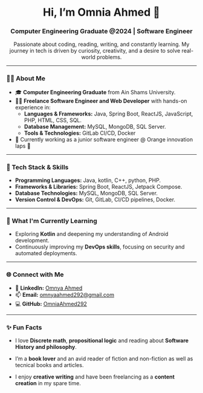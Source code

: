 <h1 align="center">Hi, I’m Omnia Ahmed 👋</h1>

<h3 align="center">Computer Engineering Graduate @2024 | Software Engineer</h3>

<p align="center"> Passionate about coding, reading, writing, and constantly learning. My journey in tech is driven by curiosity, creativity, and a desire to solve real-world problems. </p>

---

### 🧑‍💻 About Me

- 🎓 **Computer Engineering Graduate** from Ain Shams University.
- 👨‍💻 **Freelance Software Engineer and Web Developer** with hands-on experience in:
  - **Languages & Frameworks:** Java, Spring Boot, ReactJS, JavaScript, PHP, HTML, CSS, SQL.
  - **Database Management:** MySQL, MongoDB, SQL Server.
  - **Tools & Technologies:** GitLab CI/CD, Docker
- 🚀 Currently working as a junior software engineer @ Orange innovation laps 🍊
 
---

### 🔧 Tech Stack & Skills

- **Programming Languages:** Java, kotlin, C++, python, PHP.
- **Frameworks & Libraries:** Spring Boot, ReactJS, Jetpack Compose.
- **Database Technologies:** MySQL, MongoDB, SQL Server.
- **Version Control & DevOps:** Git, GitLab, CI/CD pipelines, Docker.

---
### 🎯 What I'm Currently Learning

- Exploring **Kotlin** and deepening my understanding of Android development.
- Continuously improving my **DevOps skills**, focusing on security and automated deployments.

---

### 🌐 Connect with Me

- 💼 **LinkedIn:** [Omnya Ahmed](https://www.linkedin.com/in/omnya-ahmed-92747b1a4/)
- 📫 **Email:** omnyaahmed292@gmail.com
- 💻 **GitHub:** [OmniaAhmed292](https://github.com/OmniaAhmed292)
<!--- 📝 **Portfolio Website:** _Coming Soon_ -->
---

### ✨ Fun Facts
- I love **Discrete math**, **propositional logic** and reading about **Software History and philosophy**.

- I’m a **book lover** and an avid reader of fiction and non-fiction as well as tecnical books and articles.
- I enjoy **creative writing** and have been freelancing as a **content creation** in my spare time.


